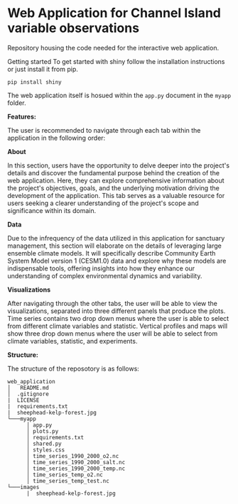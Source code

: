 # Web Application for Channel Island variable observations
Repository housing the code needed for the interactive web application.

Getting started
To get started with shiny follow the installation instructions or just install it from pip.

```
pip install shiny
```

The web application itself is hosued within the `app.py` document in the `myapp` folder.

**Features:**

The user is recommended to navigate through each tab within the application in the following order:

**About**

In this section, users have the opportunity to delve deeper into the project's details and discover the fundamental purpose behind the creation of the web application. Here, they can explore comprehensive information about the project's objectives, goals, and the underlying motivation driving the development of the application. This tab serves as a valuable resource for users seeking a clearer understanding of the project's scope and significance within its domain.

**Data**

Due to the infrequency of the data utilized in this application for sanctuary management, this section will elaborate on the details of leveraging large ensemble climate models. It will specifically describe Community Earth System Model version 1 (CESM1.0) data and explore why these models are indispensable tools, offering insights into how they enhance our understanding of complex environmental dynamics and variability.

**Visualizations**

After navigating through the other tabs, the user will be able to view the visualizations, separated into three different panels that produce the plots. 
Time series contains two drop down menus where the user is able to select from different climate variables and statistic.
Vertical profiles and maps will show three drop down menus where the user will be able to select from climate variables, statistic, and experiments. 




**Structure:**

The structure of the reposotory is as follows:
```
web_application
│   README.md
│  .gitignore
|  LICENSE
|  requirements.txt
|  sheephead-kelp-forest.jpg
└───myapp
      │ app.py
      │ plots.py
      │ requirements.txt
      │ shared.py
      │ styles.css
      │ time_series_1990_2000_o2.nc
      │ time_series_1990_2000_salt.nc
      │ time_series_1990_2000_temp.nc
      │ time_series_temp_o2.nc
      │ time_series_temp_test.nc
└───images
      |  sheephead-kelp-forest.jpg
```
